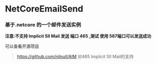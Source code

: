 # NetCoreEmailSend

### 基于.netcore 的一个邮件发送实例

**注意:不支持  Implicit Sll Mail 发送 端口 465 ,测试 使用 587端口可以发送成功**

可以查看开源项目 
> https://github.com/nilnull/AIM 
 对465 Implicit Sll Mail的支持
 
